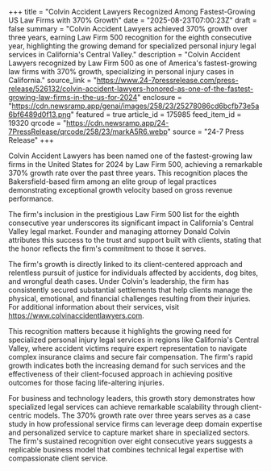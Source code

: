 +++
title = "Colvin Accident Lawyers Recognized Among Fastest-Growing US Law Firms with 370% Growth"
date = "2025-08-23T07:00:23Z"
draft = false
summary = "Colvin Accident Lawyers achieved 370% growth over three years, earning Law Firm 500 recognition for the eighth consecutive year, highlighting the growing demand for specialized personal injury legal services in California's Central Valley."
description = "Colvin Accident Lawyers recognized by Law Firm 500 as one of America's fastest-growing law firms with 370% growth, specializing in personal injury cases in California."
source_link = "https://www.24-7pressrelease.com/press-release/526132/colvin-accident-lawyers-honored-as-one-of-the-fastest-growing-law-firms-in-the-us-for-2024"
enclosure = "https://cdn.newsramp.app/genai/images/258/23/25278086cd6bcfb73e5a6bf6489d0f13.png"
featured = true
article_id = 175985
feed_item_id = 19320
qrcode = "https://cdn.newsramp.app/24-7PressRelease/qrcode/258/23/markA5R6.webp"
source = "24-7 Press Release"
+++

<p>Colvin Accident Lawyers has been named one of the fastest-growing law firms in the United States for 2024 by Law Firm 500, achieving a remarkable 370% growth rate over the past three years. This recognition places the Bakersfield-based firm among an elite group of legal practices demonstrating exceptional growth velocity based on gross revenue performance.</p><p>The firm's inclusion in the prestigious Law Firm 500 list for the eighth consecutive year underscores its significant impact in California's Central Valley legal market. Founder and managing attorney Donald Colvin attributes this success to the trust and support built with clients, stating that the honor reflects the firm's commitment to those it serves.</p><p>The firm's growth is directly linked to its client-centered approach and relentless pursuit of justice for individuals affected by accidents, dog bites, and wrongful death cases. Under Colvin's leadership, the firm has consistently secured substantial settlements that help clients manage the physical, emotional, and financial challenges resulting from their injuries. For additional information about their services, visit <a href="https://www.colvinaccidentlawyers.com" rel="nofollow" target="_blank">https://www.colvinaccidentlawyers.com</a>.</p><p>This recognition matters because it highlights the growing need for specialized personal injury legal services in regions like California's Central Valley, where accident victims require expert representation to navigate complex insurance claims and secure fair compensation. The firm's rapid growth indicates both the increasing demand for such services and the effectiveness of their client-focused approach in achieving positive outcomes for those facing life-altering injuries.</p><p>For business and technology leaders, this growth story demonstrates how specialized legal services can achieve remarkable scalability through client-centric models. The 370% growth rate over three years serves as a case study in how professional service firms can leverage deep domain expertise and personalized service to capture market share in specialized sectors. The firm's sustained recognition over eight consecutive years suggests a replicable business model that combines technical legal expertise with compassionate client service.</p>